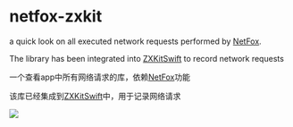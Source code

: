 # netfox-zxkit

a quick look on all executed network requests performed by [NetFox](https://github.com/kasketis/netfox).

The library has been integrated into [ZXKitSwift](https://github.com/ZXKitCode/ZXKitSwift) to record network requests


一个查看app中所有网络请求的库，依赖[NetFox](https://github.com/kasketis/netfox)功能

该库已经集成到[ZXKitSwift](https://github.com/ZXKitCode/ZXKitSwift)中，用于记录网络请求

![](https://raw.githubusercontent.com/kasketis/netfox/master/assets/overview1_5_3.gif)
